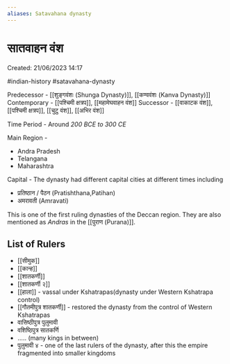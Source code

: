```yaml
---
aliases: Satavahana dynasty
---
```


# सातवाहन वंश

Created: 21/06/2023 14:17

#indian-history #satavahana-dynasty

Predecessor - [[शुङ्गवंशः (Shunga Dynasty)]], [[कण्ववंशः (Kanva Dynasty)]]
Contemporary - [[पश्चिमी क्षत्रप]], [[महामेघवाहन वंश]]
Successor - [[वाकाटक वंश]], [[पश्चिमी क्षत्रप]], [[चुटु वंश]], [[अभिर वंश]]

Time Period - Around _200 BCE to 300 CE_

Main Region -
- Andra Pradesh
- Telangana
- Maharashtra

Capital - The dynasty had different capital cities at different times including
- प्रतिष्ठान / पैठन (Pratishthana,Patihan)
- अमरावती (Amravati)

This is one of the first ruling dynasties of the Deccan region.
They are also mentioned as _Andras_ in the [[पुराण (Purana)]].

## List of Rulers

- [[सीमुक]]
- [[कान्ह]]
- [[शातकर्णी]]
- [[शातकर्णी २]]
- [[हाला]] - vassal under Kshatrapas(dynasty under Western Kshatrapa control)
- [[गौतमीपुत्र शातकर्णी]] - restored the dynasty from the control of Western Kshatrapas
- वासिष्ठीपुत्र पुलुमावी
- वशिष्ठिपुत्र सातकर्णि
- ..... (many kings in between)
- पुलुमावी ४ - one of the last rulers of the dynasty, after this the empire fragmented into smaller kingdoms
